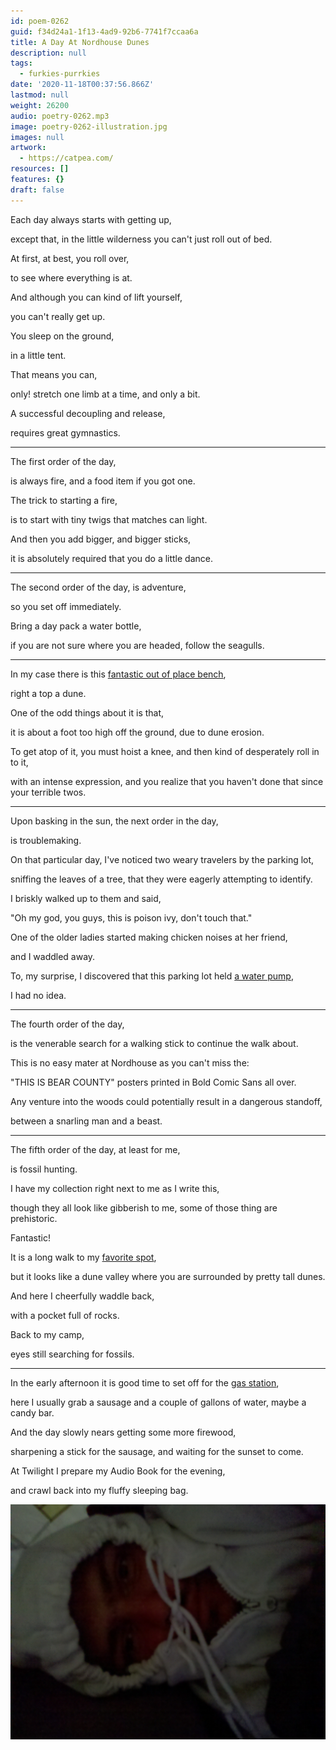 ```yaml
---
id: poem-0262
guid: f34d24a1-1f13-4ad9-92b6-7741f7ccaa6a
title: A Day At Nordhouse Dunes
description: null
tags:
  - furkies-purrkies
date: '2020-11-18T00:37:56.866Z'
lastmod: null
weight: 26200
audio: poetry-0262.mp3
image: poetry-0262-illustration.jpg
images: null
artwork:
  - https://catpea.com/
resources: []
features: {}
draft: false
---
```


Each day always starts with getting up,

except that, in the little wilderness you can't just roll out of bed.

At first, at best, you roll over,

to see where everything is at.

And although you can kind of lift yourself,

you can't really get up.

You sleep on the ground,

in a little tent.

That means you can,

only! stretch one limb at a time, and only a bit.

A successful decoupling and release,

requires great gymnastics.

---

The first order of the day,

is always fire, and a food item if you got one.

The trick to starting a fire,

is to start with tiny twigs that matches can light.

And then you add bigger, and bigger sticks,

it is absolutely required that you do a little dance.

---

The second order of the day, is adventure,

so you set off immediately.

Bring a day pack a water bottle,

if you are not sure where you are headed, follow the seagulls.

---

In my case there is this [fantastic out of place bench](https://goo.gl/maps/W5kMcSEMvZp3hEK56),

right a top a dune.

One of the odd things about it is that,

it is about a foot too high off the ground, due to dune erosion.

To get atop of it, you must hoist a knee, and then kind of desperately roll in to it,

with an intense expression, and you realize that you haven't done that since your terrible twos.

---

Upon basking in the sun, the next order in the day,

is troublemaking.

On that particular day, I've noticed two weary travelers by the parking lot,

sniffing the leaves of a tree, that they were eagerly attempting to identify.

I briskly walked up to them and said,

"Oh my god, you guys, this is poison ivy, don't touch that."

One of the older ladies started making chicken noises at her friend,

and I waddled away.

To, my surprise, I discovered that this parking lot held [a water pump](https://goo.gl/maps/JprRPGEXuuMNXfqn8),

I had no idea.

---

The fourth order of the day,

is the venerable search for a walking stick to continue the walk about.

This is no easy mater at Nordhouse as you can't miss the:

"THIS IS BEAR COUNTY" posters printed in Bold Comic Sans all over.

Any venture into the woods could potentially result in a dangerous standoff,

between a snarling man and a beast.

---

The fifth order of the day, at least for me,

is fossil hunting.

I have my collection right next to me as I write this,

though they all look like gibberish to me, some of those thing are prehistoric.

Fantastic!

It is a long walk to my [favorite spot](https://goo.gl/maps/Sz1h1MygrHzHiXZq8),

but it looks like a dune valley where you are surrounded by pretty tall dunes.

And here I cheerfully waddle back,

with a pocket full of rocks.

Back to my camp,

eyes still searching for fossils.

---

In the early afternoon it is good time to set off for the [gas station](https://goo.gl/maps/6DHxRYzUvH8Fdgn3A),

here I usually grab a sausage and a couple of gallons of water, maybe a candy bar.

And the day slowly nears getting some more firewood,

sharpening a stick for the sausage, and waiting for the sunset to come.

At Twilight I prepare my Audio Book for the evening,

and crawl back into my fluffy sleeping bag.

![Sleeping Bag](files/poetry-0262-the-end.jpg)
